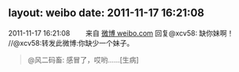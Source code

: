 layout: weibo
date: 2011-11-17 16:21:08
---
2011-11-17 16:21:08  &nbsp;&nbsp;&nbsp;&nbsp;&nbsp;&nbsp; 来自 <a href="http://weibo.com/" rel="nofollow">微博 weibo.com</a>
回复@xcv58: 缺你妹啊！ //@xcv58:转发此微博:你缺少一个妹子。
>  @风二码畜: 感冒了，哎哟……[生病] ​​​
